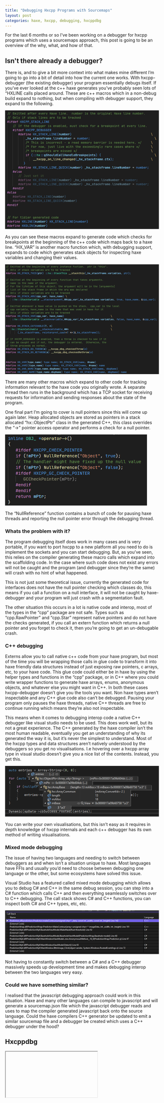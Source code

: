 ```yaml
---
title: "Debugging Hxcpp Programs with Sourcemaps"
layout: post
categories: haxe, hxcpp, debugging, hxcppdbg
---
```


For the last 6 months or so I’ve been working on a debugger for hxcpp programs which uses a sourcemaps approach, this post is going to be an overview of the why, what, and how of that.

## Isn't there already a debugger?

There is, and to give a bit more context into what makes mine different I’m going to go into a bit of detail into how the current one works. With hxcpp-debugger (the existing debugger) your program essentially debugs itself. If you’ve ever looked at the c++ haxe generates you’ve probably seen lots of “HXLINE calls placed around. These are c++ macros which in a non-debug build expand to nothing, but when compiling with debugger support, they expand to the following.

![img](https://raw.githubusercontent.com/Aidan63/aidan63.github.io/master/_posts/assets/2023-01-03/hxline_macro.png)

As you can see these macros expand to generate code which checks for breakpoints at the beginning of the c++ code which maps back to a haxe line. “HX_VAR” is another macro function which, with debugging support, expands to code which generates stack objects for inspecting haxe variables and changing their values.

![img](https://raw.githubusercontent.com/Aidan63/aidan63.github.io/master/_posts/assets/2023-01-03/hxvar_macro.png)

There are many other macros which expand to other code for tracking information relevant to the haxe code you originally wrote. A separate thread then runs in the background which has a TCP socket for receiving requests for information and sending responses about the state of the program.

One final part I’m going to cover is null pointers since this will come up again later. Heap allocated objects are stored as pointers in a stack allocated “hx::ObjectPtr” class in the generated C++, this class overrides the “->” pointer access operator and performs a check for a null pointer.

![img](https://raw.githubusercontent.com/Aidan63/aidan63.github.io/master/_posts/assets/2023-01-03/null_check.png)

The “NullReference” function contains a bunch of code for pausing haxe threads and reporting the null pointer error through the debugging thread.

### Whats the problem with it?

The program debugging itself does work in many cases and is very portable, if you want to port hxcpp to a new platform all you need to do is implement the sockets and you can start debugging. But, as you’ve seen, this relies on the compiler generating these macro calls which expand into the scaffolding code. In the case where such code does not exist any errors will not be caught and the program (and debugger since they’re the same) will crash with no hint of what happened.

This is not just some theoretical issue, currently the generated code for interfaces does not have the null pointer checking which classes do, this means if you call a function on a null interface, it will not be caught by haxe-debugger and your program will just crash with a segmentation fault.

The other situation this occurs in a lot is native code and interop, most of the types in the “cpp” package are not safe. Types such as “cpp.RawPointer” and “cpp.Star” represent native pointers and do not have the checks generated, if you call an extern function which returns a null pointer and you forget to check it, then you’re going to get an un-debugable crash.

### C++ debugging

Externs allow you to call native c++ code from your haxe program, but most of the time you will be wrapping those calls in glue code to transform it into haxe friendly data structures instead of just exposing raw pointers, c arrays, etc, to your haxe code. This glue code could either be in haxe by using the helper types and functions in the “cpp” package, or in C++ where you could write wrapper functions to generate haxe arrays, enums, anonymous objects, and whatever else you might want in C++. In both these cases hxcpp-debugger doesn’t give you the tools you want. Non haxe types aren’t inspectable and any C++ glue code also can’t be debugged. Pausing your program only pauses the haxe threads, native C++ threads are free to continue running which means they’re also not inspectable.

This means when it comes to debugging interop code a native C++ debugger like visual studio needs to be used. This does work well, but its not a great experience. The C++ generated by the haxe compiler isn’t the most human readable, eventually you get an understanding of why its generated the way it is, but it’s never the simplest to understand. Most of the hxcpp types and data structures aren’t natively understood by the debuggers so you get no visualisations. I.e hovering over a hxcpp array type in visual studio doesn’t give you a nice list of the contents. Instead, you get this.

![img](https://raw.githubusercontent.com/Aidan63/aidan63.github.io/master/_posts/assets/2023-01-03/vs_array.png)

You can write your own visualisations, but this isn’t easy as it requires in depth knowledge of hxcpp internals and each c++ debugger has its own method of writing visualisations.

### Mixed mode debugging

The issue of having two languages and needing to switch between debuggers as and when isn’t a situation unique to haxe. Most languages have FFIs and usually you’d need to choose between debugging one language or the other, but some ecosystems have solved this issue.

Visual Studio has a featured called mixed mode debugging which allows you to debug C# and C++ in the same debug session, you can step into a C# function which calls C++ and then everything seamlessly switches over to C++ debugging. The call stack shows C# and C++ functions, you can inspect both C# and C++ types, etc, etc.

![img](https://raw.githubusercontent.com/Aidan63/aidan63.github.io/master/_posts/assets/2023-01-03/mixed_stack.png)

Not having to constantly switch between a C# and a C++ debugger massively speeds up development time and makes debugging interop between the two languages very easy.

### Could we have something similar?

I realised that the javascript debugging approach could work in this situation. Haxe and many other languages can compile to javascript and will generate a sourcemap.json file which the javascript debugger reads and uses to map the compiler generated javascript back onto the source language. Could the haxe compilers C++ generator be updated to emit a similar sourcemap file and a debugger be created which uses a C++ debugger under the hood?

## Hxcppdbg

<iframe>
    <video controls preload='metadata' onclick='(function(el){ if(el.paused) el.play(); else el.pause() })(this)'>
        <source src='https://raw.githubusercontent.com/Aidan63/aidan63.github.io/master/_posts/assets/2023-01-03/hxcppdbg.mp4' type='video/mp4; codecs="avc1.42E01E, mp4a.40.2"'>
    </video>
<iframe>

Yes! This is what I’ve been working on, and while it’s still early on it shows that the idea is sound. Under the hood a C++ debugger is being used to debug the hxcpp program but by using a sourcemap generated by haxe c++ line numbers can be mapped back onto haxe lines, functions are un-mangled and mapped back to haxe functions, all haxe classes and hxcpp structures are visualised in ways which make sense and hides runtime implementation details, and I’ve started on some of the mixed mode functionality.

![img](https://raw.githubusercontent.com/Aidan63/aidan63.github.io/master/_posts/assets/2023-01-03/dbg_untyped.gif)

Untyped C++ can be debugged just fine, extern classes can also be inspected, and all C++ types and data can be inspected, even if you don’t fill out your extern class definition the fields will still appear.

Since a C++ debugger is being used, we get an inspectable program on native null pointer access. This means null interfaces can now be debugged and interop code is also inspectable when C++ errors occur!

![img](https://raw.githubusercontent.com/Aidan63/aidan63.github.io/master/_posts/assets/2023-01-03/dbg_interface.gif)

### Internals

There are two main ways of interacting with hxcppdbg, the first is a basic command line interface which is mainly used for easier debugging, the second and main way is as a DAP (debug adapter protocol) server for IDE integrations. Both frontends use the hxcppdbg-core haxe library which provides an interface for debugging and inspecting a hxcpp program. Hxcppdbg-core contains a driver interface for the native debugger which allows multiple C++ debuggers to be used as a backend (DbgEng on Windows, LLDB elsewhere). When hxcppdbg-core is asked for the stack trace it will fetch the native stack trace from the driver and then map it back onto haxe code. When hxcppdbg-core is asked to step over a line it will potentially issue multiple native step overs to the driver based on information in the sourcemap.

![img](https://raw.githubusercontent.com/Aidan63/aidan63.github.io/master/_posts/assets/2023-01-03/diagram.gif)

#### File and line mapping

The sourcemap contains a record of every type and the haxe file its defined in, it also stores the location of generated .h and .cpp files for that type. A mapping between the line numbers in the generated c++ files and the line position of the corresponding haxe expression is also stored. This information allows us to place breakpoints in the native c++ code at a given haxe line. It also allows us to map c++ files and line numbers back to the original haxe files.

#### Name mapping and mangling

The c++ generator of the haxe compiler has a list of reserved names which variables are checked against and renamed if needed. The sourcemap keeps track of any renamed variables so they can be displayed as the user originally wrote them in the debugger.

#### Stepping

Stepping currently operates on a naïve algorithm, for a given step type continue performing native steps of that type until the c++ line maps onto a different haxe line than we started with. This works but, in many cases, can be slow. In the future I want to enhance the source map to contain an AST dump instead of a flat haxe to c++ line mapping so we can be smarter about this stepping algorithm.

#### Data Model

The targets memory is converted into the data model enum tree for easy traversal. This tree is lazy loaded, and the results cached, so target memory is only ever accessed once and is accessed on demand, so large arrays, maps, or other structures are not a problem.

```haxe
enum ModelData
{
    MNull;
    MInt(i : Int);
    MFloat(f : Float);
    MBool(b : Bool);
    MString(s : String);
    MArray(model : Indexable<ModelData>);
    MMap(type : Keyable<ModelData, KeyValuePair>);
    MEnum(type : GeneratedType, constructor : String, arguments : Indexable<ModelData>);
    MAnon(model : Keyable<String, NamedModelData>);
    MClass(type : GeneratedType, model : Keyable<String, NamedModelData>);
    MNative(native : NativeData);
}

enum NativeData
{
    NPointer(address : Int64, dereferenced : ModelData);
    NType(type : String, model : Keyable<String, NamedModelData>);
    NArray(type : String, model : Indexable<ModelData>);
    NUnknown(type : String);
}
```

Non haxe types are placed into the native enum, this allows us to view native pointers, arrays, structs, classes, etc alongside the haxe types.

Running evaluations against this tree is then very simple, hscript is used to parse expressions and a custom interpreter used to run the hscript AST against the data model.

### Planned

There is still much to do both big and small, below is a handful of the larger features I want to implement down the line.

- I want to work on further mixed mode debugging features. Ideally you should be able to step into an extern function from haxe and then start debugging c++.
- I want to make further improvements to the expression evaluator, allowing custom functions to be defined for later re-use.
- Other breakpoint types still need to be implemented (conditional, function, and log points).
- The LLDB driver needs some love. LLDB’s API is very lacking compared to the DbgEng and DbgModel libraries on Windows. This means that the entirety of the data model is un-implemented with LLDB. Adding support for this is proving to be a massive pain and as I don’t actively need non-windows support right now it’s been on the back burner for a while.
- The data model is currently read only, ideally you would be able to change values while the target it paused. This should be quite simple for ints, floats, and bools, but anything more becomes tricky as even strings use GC memory.

Hxcppdbg is not currently ready for use as it requires both a [custom haxe fork](https://github.com/aidan63/haxe/tree/cpp_dbg_db) and a [custom hxcpp fork](https://github.com/flurry-engine/hxcpp), the DAP server for IDE integration is also not packaged up in an easy to consume way. In time I hope to sort this out so its easier to try out, but in the mean time you can track progress on the [github repo](https://github.com/aidan63/hxcppdbg), or if you're on the haxe discord channel in the hxcppdbg project post.